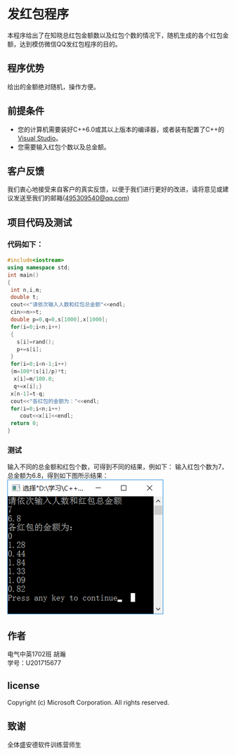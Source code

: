 # **发红包程序**
本程序给出了在知晓总红包金额数以及红包个数的情况下，随机生成的各个红包金额，达到模仿微信QQ发红包程序的目的。
## 程序优势
给出的金额绝对随机，操作方便。
## 前提条件
- 您的计算机需要装好C++6.0或其以上版本的编译器，或者装有配置了C++的[Visual Studio](https://developer.microsoft.com/en-us/windows/downloads)。
- 您需要输入红包个数以及总金额。
## 客户反馈
我们衷心地接受来自客户的真实反馈，以便于我们进行更好的改进，请将意见或建议发送至我们的邮箱(495309540@qq.com)
## 项目代码及测试
### 代码如下：
~~~C++
#include<iostream>
using namespace std;
int main()
{ 
 int n,i,m;
 double t;
 cout<<"请依次输入人数和红包总金额"<<endl;
 cin>>n>>t;
 double p=0,q=0,s[1000],x[1000];
 for(i=0;i<n;i++)
 {
   s[i]=rand();
   p+=s[i];
 }
 for(i=0;i<n-1;i++)
 {m=100*(s[i]/p)*t;
  x[i]=m/100.0;
  q+=x[i];}
 x[n-1]=t-q;
 cout<<"各红包的金额为："<<endl;
 for(i=0;i<n;i++)
    cout<<x[i]<<endl;
 return 0;
}
~~~
### 测试
输入不同的总金额和红包个数，可得到不同的结果，例如下：
输入红包个数为7，总金额为6.8，得到如下图所示结果：</br>![结果](结果.png)
## 作者
电气中英1702班 胡瀚</br>学号：U201715677
## license
Copyright (c) Microsoft Corporation. All rights reserved.
## 致谢
全体盛安德软件训练营师生
